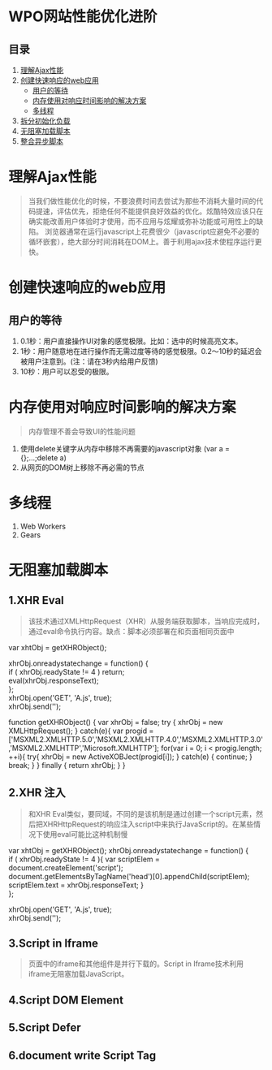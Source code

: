 # WPO网站性能优化进阶
## 目录
1. [理解Ajax性能](#a)
2. [创建快速响应的web应用](#b)
	* [用户的等待](#b1)
	* [内存使用对响应时间影响的解决方案](#b2)
	* [多线程](#b3)
3. [拆分初始化负载](#c)
4. [无阻塞加载脚本](#d)
5. [整合异步脚本](#e)
	
<a name="a"></a>
# 理解Ajax性能
> 当我们做性能优化的时候，不要浪费时间去尝试为那些不消耗大量时间的代码提速，评估优先，拒绝任何不能提供良好效益的优化。炫酷特效应该只在确实能改善用户体验时才使用，而不应用与炫耀或弥补功能或可用性上的缺陷。
> 浏览器通常在运行javascript上花费很少（javascript应避免不必要的循环嵌套），绝大部分时间消耗在DOM上。善于利用ajax技术使程序运行更快。

<a name="b"></a>
# 创建快速响应的web应用
<a name="b1"></a>
## 用户的等待
1. 0.1秒：用户直接操作UI对象的感觉极限。比如：选中的时候高亮文本。
2. 1秒：用户随意地在进行操作而无需过度等待的感觉极限。0.2～10秒的延迟会被用户注意到。(注：请在3秒内给用户反馈)
3. 10秒：用户可以忍受的极限。

<a name="b2"></a>
# 内存使用对响应时间影响的解决方案

> 内存管理不善会导致UI的性能问题

1. 使用delete关键字从内存中移除不再需要的javascript对象  (var a = {};...;delete a)
2. 从网页的DOM树上移除不再必需的节点 

<a name="b3"></a>
# 多线程
1. Web Workers
2. Gears

<a name="d"></a>
# 无阻塞加载脚本
## 1.XHR Eval
> 该技术通过XMLHttpRequest（XHR）从服务端获取脚本，当响应完成时，通过eval命令执行内容。缺点：脚本必须部署在和页面相同页面中

var xhtObj = getXHRObject();

xhrObj.onreadystatechange = function() {   
    if ( xhrObj.readyState != 4 ) return;   
    eval(xhrObj.responseText);   
};   
xhrObj.open('GET', 'A.js', true);   
xhrObj.send('');  

function getXHRObject() {
    var xhrObj = false;
    try {
        xhrObj = new XMLHttpRequest();
    }
    catch(e){
        var progid = ['MSXML2.XMLHTTP.5.0','MSXML2.XMLHTTP.4.0','MSXML2.XMLHTTP.3.0','MSXML2.XMLHTTP','Microsoft.XMLHTTP'];
        for(var i = 0; i < progig.length; ++i){
            try{
                xhrObj = new ActiveXOBJect(progid[i]);
            }
            catch(e) {
                continue;
            }
            break;
        }
    }
    finally {
        return xhrObj;
    }
}

## 2.XHR 注入
> 和XHR Eval类似，要同域，不同的是该机制是通过创建一个script元素，然后把XHRHttpRequest的响应注入script中来执行JavaScript的。在某些情况下使用eval可能比这种机制慢

var xhtObj = getXHRObject();
xhrObj.onreadystatechange = function() {   
    if ( xhrObj.readyState != 4 ){
        var scriptElem = document.createElement('script');
        document.getElementsByTagName('head')[0].appendChild(scriptElem);
        scriptElem.text = xhrObj.responseText;
    }    
};   

xhrObj.open('GET', 'A.js', true);   
xhrObj.send(''); 

## 3.Script in Iframe 
> 页面中的iframe和其他组件是并行下载的。Script in Iframe技术利用iframe无阻塞加载JavaScript。



## 4.Script DOM Element
## 5.Script Defer
## 6.document write Script Tag
